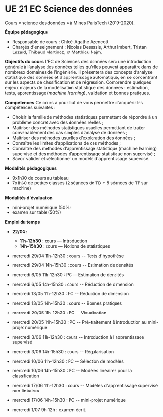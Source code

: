 # UE 21 EC Science des données
Cours « science des données » à Mines ParisTech (2019-2020).

__Équipe pédagogique__
* Responsable de cours : Chloé-Agathe Azencott
* Chargés d'enseignement : Nicolas Desassis, Arthur Imbert, Tristan Lazard, Thibaud Martinez, et Matthieu Najm.

__Objectifs du cours__
L’EC de Sciences des données sera une introduction générale à l’analyse des données telles qu’elles peuvent apparaître dans de nombreux domaines de l’ingénierie. Il présentera des concepts d’analyse statistique des données et d’apprentissage automatique, en se concentrant sur les aspects de classification et de régression. 
Comprendre quelques enjeux majeurs de la modélisation statistique des données : estimation, tests, apprentissage (_machine learning_), validation et bonnes pratiques. 

__Compétences__
Ce cours a pour but de vous permettre d'acquérir les compétences suivantes :
* Choisir la famille de méthodes statistiques permettant de répondre à un problème concret avec des données réelles ;
* Maîtriser des méthodes statistiques usuelles permettant de traiter convenablement des cas simples d’analyse de données ;
* Maîtriser des méthodes usuelles d’exploration des données ;
* Connaître les limites d’applications de ces méthodes ;
* Connaître des méthodes d’apprentissage statistique (machine learning) supervisé et des méthodes d’apprentissage statistique non supervisé ;
* Savoir valider et sélectionner un modèle d'apprentissage supervisé.

__Modalités pédagogiques__
* 9x1h30 de cours au tableau
* 7x1h30 de petites classes (2 séances de TD + 5 séances de TP sur machine)

__Modalités d'évaluation__
* mini-projet numérique (50%)
* examen sur table (50%)

__Emploi du temps__
* __22/04 :__ 
  * __11h-12h30__ : cours — Introduction 
  * __14h-15h30__ : cours — Notions de statistiques

* mercredi 29/04 11h-12h30 : cours -- Tests d'hypothèse
* mercredi 29/04 14h-15h30 : cours -- Estimation de densités

* mercredi 6/05 11h-12h30 : PC -- Estimation de densités
* mercredi 6/05 14h-15h30 : cours -- Réduction de dimension

* mercredi 13/05 11h-12h30 : PC -- Réduction de dimension 
* mercredi 13/05 14h-15h30 : cours -- Bonnes pratiques 

* mercredi 20/05 11h-12h30 : PC -- Visualisation
* mercredi 20/05 14h-15h30 : PC -- Pré-traitement & introduction au mini-projet numérique

* mercredi 3/06 11h-12h30 : cours -- Introduction à l'apprentissage supervisé
* mercredi 3/06 14h-15h30 : cours -- Régularisation

* mercredi 10/06 11h-12h30 : PC -- Sélection de modèles 
* mercredi 10/06 14h-15h30 : PC -- Modèles linéaires pour la classification

* mercredi 17/06 11h-12h30 : cours -- Modèles d'apprentissage supervisé non-linéaires 
* mercredi 17/06 14h-15h30 : PC -- mini-projet numérique

* mercredi 1/07 9h-12h : examen écrit.
